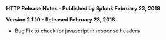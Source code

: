 **HTTP Release Notes - Published by Splunk February 23, 2018**


**Version 2.1.10 - Released February 23, 2018**

* Bug Fix to check for javascript in response headers
